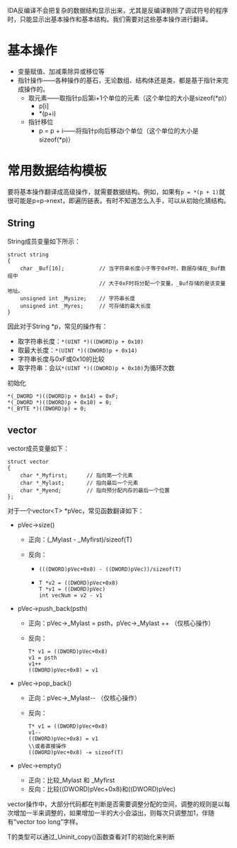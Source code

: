IDA反编译不会把复杂的数据结构显示出来，尤其是反编译剔除了调试符号的程序时，只能显示出基本操作和基本结构。我们需要对这些基本操作进行翻译。

# 基本操作

* 变量赋值、加减乘除异或移位等
* 指针操作——各种操作的基石，无论数组、结构体还是类，都是基于指针来完成操作的。
  * 取元素——取指针p后第i+1个单位的元素（这个单位的大小是sizeof(*p)）
    * p[i]
    * *(p+i)
  * 指针移位
    * p = p + i——将指针p向后移动i个单位（这个单位的大小是sizeof(*p)）

# 常用数据结构模板

要将基本操作翻译成高级操作，就需要数据结构。例如，如果有```p = *(p + 1)```就很可能是p=p->next，即遍历链表。有时不知道怎么入手，可以从初始化猜结构。

## String

String成员变量如下所示：

```
struct string
{
    char _Buf[16];           // 当字符串长度小于等于0xF时，数据存储在_Buf数组中
                             // 大于0xF时将分配一个变量，_Buf存储的是该变量地址。
    unsigned int _Mysize;    // 字符串长度
    unsigned int _Myres;     // 可存储的最大长度
}
```

因此对于String *p，常见的操作有：

* 取字符串长度：```*(UINT *)((DWORD)p + 0x10)```
* 取最大长度：```*(UINT *)((DWORD)p + 0x14)```
* 字符串长度与0xF或0x10的比较
* 取字符串：会以```*(UINT *)((DWORD)p + 0x10)```为循环次数

初始化

```
*(_DWORD *)((DWORD)p + 0x14) = 0xF;
*(_DWORD *)((DWORD)p + 0x10) = 0;
*(_BYTE *)((DWORD)p) = 0;
```

## vector

vector成员变量如下：

```
struct vector
{
    char *_Myfirst;      // 指向第一个元素
    char *_Mylast;       // 指向最后一个元素
    char *_Myend;        // 指向预分配内存的最后一个位置
};
```

对于一个vector<T\> *pVec，常见函数翻译如下：

* pVec->size()

  * 正向：(_Mylast - \_Myfirst)/sizeof(T)

  * 反向：

    * ```(((DWORD)pVec+0x8) - ((DWORD)pVec))/sizeof(T) ```

    * ```
      T *v2 = ((DWORD)pVec+0x8)
      T *v1 = ((DWORD)pVec)
      int vecNum = v2 - v1
      ```

* pVec->push_back(psth)

  * 正向：pVec->_Mylast = psth，pVec->\_Mylast ++ （仅核心操作）

  * 反向：

    ```
    T* v1 = ((DWORD)pVec+0x8)
    v1 = psth
    v1++
    ((DWORD)pVec+0x8) = v1
    ```

* pVec->pop_back()

  * 正向：pVec->_Mylast-- （仅核心操作）

  * 反向：

    ```
    T* v1 = ((DWORD)pVec+0x8)
    v1--
    ((DWORD)pVec+0x8) = v1
    \\或者直接操作
    ((DWORD)pVec+0x8) -= sizeof(T)
    ```

* pVec->empty()
  * 正向：比较_Mylast 和 \_Myfirst
  * 反向：比较((DWORD)pVec+0x8)和((DWORD)pVec)

vector操作中，大部分代码都在判断是否需要调整分配的空间，调整的规则是以每次增加一半来调整的，如果增加一半的大小会溢出，则每次只调整加1，伴随有“vector too long”字样。

T的类型可以通过_Uninit_copy()函数查看对T的初始化来判断

